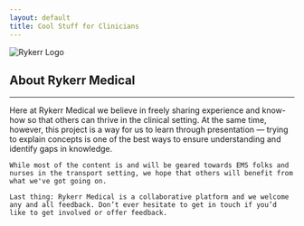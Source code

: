```yaml
---
layout: default
title: Cool Stuff for Clinicians
---
```

<div class="homepage">
  <div class="logo-wrapper">
    <img src="/github-pages/assets/images/rykerr-logo.png" alt="Rykerr Logo" class="logo-img">
  </div>

  <h2>About Rykerr Medical</h2>
  <hr>

  <p>
    Here at Rykerr Medical we believe in freely sharing experience and know-how so that others can thrive in the clinical setting. At the same time, however, this project is a way for us to learn through presentation — trying to explain concepts is one of the best ways to ensure understanding and identify gaps in knowledge.

    While most of the content is and will be geared towards EMS folks and nurses in the transport setting, we hope that others will benefit from what we've got going on.

    Last thing: Rykerr Medical is a collaborative platform and we welcome any and all feedback. Don’t ever hesitate to get in touch if you’d like to get involved or offer feedback.
  </p>
</div>


